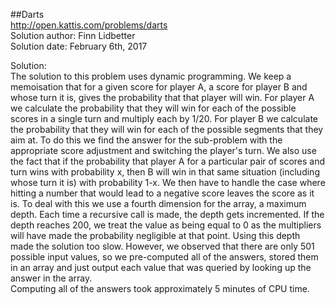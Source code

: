 ##Darts  
http://open.kattis.com/problems/darts  
Solution author: Finn Lidbetter  
Solution date: February 6th, 2017  

Solution:  
The solution to this problem uses dynamic programming. We keep a memoisation that for a given score for player A, a score for player B and whose turn it is, gives the probability that that player will win. For player A we calculate the probability that they will win for each of the possible scores in a single turn and multiply each by 1/20. For player B we calculate the probability that they will win for each of the possible segments that they aim at. To do this we find the answer for the sub-problem with the appropriate score adjustment and switching the player's turn. We also use the fact that if the probability that player A for a particular pair of scores and turn wins with probability x, then B will win in that same situation (including whose turn it is) with probability 1-x. We then have to handle the case where hitting a number that would lead to a negative score leaves the score as it is. To deal with this we use a fourth dimension for the array, a maximum depth. Each time a recursive call is made, the depth gets incremented. If the depth reaches 200, we treat the value as being equal to 0 as the multipliers will have made the probability negligible at that point. Using this depth made the solution too slow. However, we observed that there are only 501 possible input values, so we pre-computed all of the answers, stored them in an array and just output each value that was queried by looking up the answer in the array.  
Computing all of the answers took approximately 5 minutes of CPU time.
